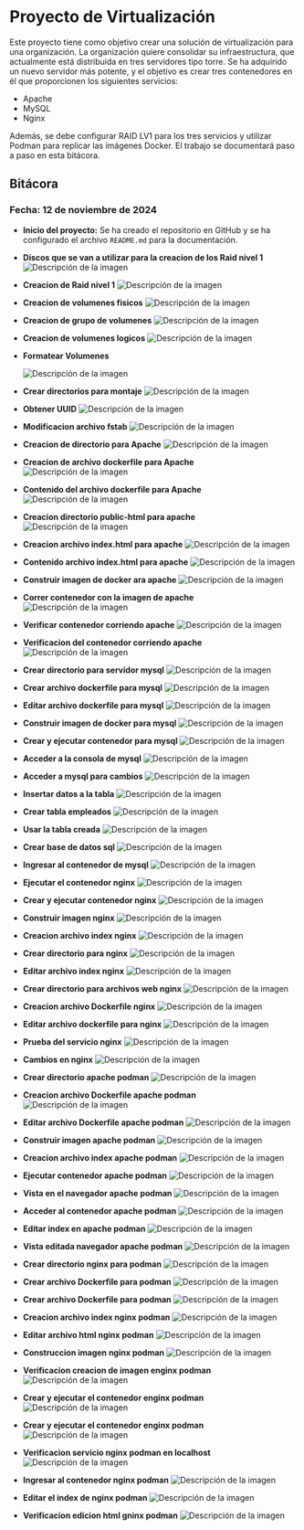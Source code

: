 # Proyecto de Virtualización

Este proyecto tiene como objetivo crear una solución de virtualización para una organización.
La organización quiere consolidar su infraestructura, que actualmente está distribuida en tres servidores tipo torre. Se ha adquirido un nuevo servidor más potente, y el objetivo es crear tres contenedores en él que proporcionen los siguientes servicios:

- Apache
- MySQL
- Nginx

Además, se debe configurar RAID LV1 para los tres servicios y utilizar Podman para replicar las imágenes Docker. El trabajo se documentará paso a paso en esta bitácora.

## Bitácora

### Fecha: 12 de noviembre de 2024
- **Inicio del proyecto:** Se ha creado el repositorio en GitHub y se ha configurado el archivo `README.md` para la documentación.



- **Discos que se van a utilizar para la creacion de los Raid nivel 1**
  ![Descripción de la imagen](https://github.com/RamiroRojasBociga/proyecto-virtualizacion/blob/main/Discos%20para%20raid.png)

- **Creacion de Raid nivel 1**
  ![Descripción de la imagen](https://raw.githubusercontent.com/RamiroRojasBociga/proyecto-virtualizacion/7360178289677da1d0b4f135909b04ff9db93321/Creacion%20de%20raid.png)

- **Creacion de volumenes fisicos**
  ![Descripción de la imagen](https://github.com/RamiroRojasBociga/proyecto-virtualizacion/blob/main/Creacion%20volumenes%20fisicos.png?raw=true)

- **Creacion de grupo de volumenes**
  ![Descripción de la imagen](https://github.com/RamiroRojasBociga/proyecto-virtualizacion/blob/main/Creacion%20grupo%20de%20volumenes.png?raw=true)

- **Creacion de volumenes logicos**
  ![Descripción de la imagen](https://github.com/RamiroRojasBociga/proyecto-virtualizacion/blob/main/Creacion%20Volumenes%20Logicos.png?raw=true)

- **Formatear Volumenes**
  
  ![Descripción de la imagen](https://github.com/RamiroRojasBociga/proyecto-virtualizacion/blob/main/Formatear%20los%20volumenes.png?raw=true)

- **Crear directorios para montaje**
  ![Descripción de la imagen](https://github.com/RamiroRojasBociga/proyecto-virtualizacion/blob/main/Crear%20Directorios%20para%20montaje.png?raw=true)

- **Obtener UUID**
  ![Descripción de la imagen](https://github.com/RamiroRojasBociga/proyecto-virtualizacion/blob/main/Obtener%20UUID.png?raw=true)

- **Modificacion archivo fstab**
  ![Descripción de la imagen](https://github.com/RamiroRojasBociga/proyecto-virtualizacion/blob/main/Modificacion%20archivo%20fstab.png?raw=true)

- **Creacion de directorio para Apache**
  ![Descripción de la imagen](https://raw.githubusercontent.com/RamiroRojasBociga/proyecto-virtualizacion/40870a554c0b690856979732c246f12bbf55d181/Creacion%20directorio%20para%20apache.png)

- **Creacion de archivo dockerfile para Apache**
  ![Descripción de la imagen](https://raw.githubusercontent.com/RamiroRojasBociga/proyecto-virtualizacion/c11e82689b4335badcb1a5fc9a916d9fecb82d54/Creacion%20archivo%20Dockerfile.png)

- **Contenido del archivo dockerfile para Apache**
  ![Descripción de la imagen](https://raw.githubusercontent.com/RamiroRojasBociga/proyecto-virtualizacion/546d2acae52a855c7cf202c210131c53a8005389/Contenido%20Archivo%20dockerfile.png)

- **Creacion directorio public-html para apache**
  ![Descripción de la imagen](https://github.com/RamiroRojasBociga/proyecto-virtualizacion/blob/main/Creacion%20directorio%20public-html.png?raw=true)

- **Creacion archivo index.html para apache**
  ![Descripción de la imagen](https://github.com/RamiroRojasBociga/proyecto-virtualizacion/blob/main/Creacion%20archivo%20index%20html.png?raw=true)

- **Contenido archivo index.html para apache**
  ![Descripción de la imagen](https://raw.githubusercontent.com/RamiroRojasBociga/proyecto-virtualizacion/c66d96ed61d0187ac84271355ed69262c9e28c54/Contenido%20Archivo%20index%20html.png)

- **Construir imagen de docker ara apache**
  ![Descripción de la imagen](https://raw.githubusercontent.com/RamiroRojasBociga/proyecto-virtualizacion/49fabe3e5e35045894b37253199be30d94d48974/Construir%20imagen%20de%20docker.png)

- **Correr contenedor con la imagen de apache**
  ![Descripción de la imagen](https://raw.githubusercontent.com/RamiroRojasBociga/proyecto-virtualizacion/7c5bf03b0732d52a248e84dad9567f1cfb64961b/Correr%20contenedor%20imagen%20de%20Apache.png)

- **Verificar contenedor corriendo apache**
  ![Descripción de la imagen](https://raw.githubusercontent.com/RamiroRojasBociga/proyecto-virtualizacion/7c5bf03b0732d52a248e84dad9567f1cfb64961b/Correr%20contenedor%20imagen%20de%20Apache.png)

- **Verificacion del contenedor corriendo apache**
  ![Descripción de la imagen](https://raw.githubusercontent.com/RamiroRojasBociga/proyecto-virtualizacion/8158c1d34dd5ba3380efaea07d593df3592231fe/Verificacion%20de%20contenedor%20corriendo%202.png)

- **Crear directorio para servidor mysql**
  ![Descripción de la imagen](https://raw.githubusercontent.com/RamiroRojasBociga/proyecto-virtualizacion/1179e99f26bdd2aea78caed33686c5a13d6781d2/Crear%20directorio%20para%20servidor%20MySql.png)

- **Crear archivo dockerfile para mysql**
  ![Descripción de la imagen](https://github.com/RamiroRojasBociga/proyecto-virtualizacion/blob/main/Crear%20archivo%20dockerfile%20para%20mysql.png?raw=true)

- **Editar archivo dockerfile para mysql**
  ![Descripción de la imagen](https://github.com/RamiroRojasBociga/proyecto-virtualizacion/blob/main/Editar%20archivo%20dockerfile%20para%20mysql.png?raw=true)

- **Construir imagen de docker para mysql**
  ![Descripción de la imagen](https://github.com/RamiroRojasBociga/proyecto-virtualizacion/blob/main/Construir%20imagen%20de%20docker%20para%20mysql.png?raw=true)

- **Crear y ejecutar contenedor para mysql**
  ![Descripción de la imagen](https://github.com/RamiroRojasBociga/proyecto-virtualizacion/blob/main/Crear%20y%20ejecutar%20contenedor%20para%20mysql.png?raw=true)

- **Acceder a la consola de mysql**
  ![Descripción de la imagen](https://github.com/RamiroRojasBociga/proyecto-virtualizacion/blob/main/Acceder%20a%20la%20consola%20de%20mysql.png?raw=true)

- **Acceder a mysql para cambios**
  ![Descripción de la imagen](https://github.com/RamiroRojasBociga/proyecto-virtualizacion/blob/main/Acceder%20a%20mysql%20para%20cambios.png)

- **Insertar datos a la tabla**
  ![Descripción de la imagen](https://github.com/user-attachments/assets/3cad430f-3daf-4f21-891b-d8244f0f8c12)

- **Crear tabla empleados**
  ![Descripción de la imagen](https://github.com/RamiroRojasBociga/proyecto-virtualizacion/blob/main/Crear%20tabla%20empleados.png)

- **Usar la tabla creada**
  ![Descripción de la imagen](https://github.com/RamiroRojasBociga/proyecto-virtualizacion/blob/main/Usar%20la%20tabla%20creada.png?raw=true)

- **Crear base de datos sql**
  ![Descripción de la imagen](https://github.com/RamiroRojasBociga/proyecto-virtualizacion/blob/main/Crear%20base%20de%20datos%20sql.png?raw=true)

- **Ingresar al contenedor de mysql**
  ![Descripción de la imagen](https://raw.githubusercontent.com/RamiroRojasBociga/proyecto-virtualizacion/52f3fe0a48446ed210d94b18bfc1e916b0a8f535/Ingresar%20al%20contenedor%20de%20mysql.png)

- **Ejecutar el contenedor nginx**
  ![Descripción de la imagen](https://raw.githubusercontent.com/RamiroRojasBociga/proyecto-virtualizacion/fd4875277a9079f006f4c3d3c0bc75ae95ca9acd/Ejecutar%20el%20contenedor%20nginx.png)

- **Crear y ejecutar contenedor nginx**
  ![Descripción de la imagen](https://github.com/RamiroRojasBociga/proyecto-virtualizacion/blob/main/Crear%20y%20ejecutar%20contenedor%20nginx.png)

- **Construir imagen nginx**
  ![Descripción de la imagen](https://github.com/RamiroRojasBociga/proyecto-virtualizacion/commit/9cb9deb43ce902b6f6334b20a112a16b8913b2a7)

- **Creacion archivo index nginx**
  ![Descripción de la imagen](https://raw.githubusercontent.com/RamiroRojasBociga/proyecto-virtualizacion/ece8bb5f1e779d973be0e55c26000fea66f8720c/Creacion%20archivo%20index%20nginx.png)

- **Crear directorio para nginx**
  ![Descripción de la imagen](https://raw.githubusercontent.com/RamiroRojasBociga/proyecto-virtualizacion/8aa3d996645ce8931cb853372f82ed8be0d35140/Crear%20directorio%20para%20nginx.png)

- **Editar archivo index nginx**
  ![Descripción de la imagen](https://github.com/RamiroRojasBociga/proyecto-virtualizacion/blob/main/Editar%20archivo%20index%20nginx.png)

- **Crear directorio para archivos web nginx**
  ![Descripción de la imagen](https://github.com/RamiroRojasBociga/proyecto-virtualizacion/blob/main/Crear%20directorio%20para%20archivos%20web.png?raw=true)

- **Creacion archivo Dockerfile nginx**
  ![Descripción de la imagen](https://raw.githubusercontent.com/RamiroRojasBociga/proyecto-virtualizacion/d171db386a9713458cf00f40cbd4bd55b09bbc2f/Creacion%20archivo%20Dockerfile%20nginx.png)

- **Editar archivo dockerfile para nginx**
  ![Descripción de la imagen](https://github.com/RamiroRojasBociga/proyecto-virtualizacion/blob/main/Editar%20archivo%20dockerfile%20para%20nginx.png?raw=true)

- **Prueba del servicio nginx**
  ![Descripción de la imagen](https://github.com/RamiroRojasBociga/proyecto-virtualizacion/blob/main/Prueba%20del%20servicio%20nginx.png?raw=true)

- **Cambios en nginx**
  ![Descripción de la imagen](https://github.com/RamiroRojasBociga/proyecto-virtualizacion/blob/main/Cambios%20en%20nginx.png?raw=true)

- **Crear directorio apache podman**
  ![Descripción de la imagen](https://github.com/RamiroRojasBociga/proyecto-virtualizacion/blob/main/Crear%20directorio%20apache%20podman.png?raw=true)

- **Creacion archivo Dockerfile apache podman**
  ![Descripción de la imagen](https://raw.githubusercontent.com/RamiroRojasBociga/proyecto-virtualizacion/57ba61333813127a007bf232512ee385aff31e1c/Creacion%20archivo%20Dockerfile%20apache%20podman.png)

- **Editar archivo Dockerfile apache podman**
  ![Descripción de la imagen](https://raw.githubusercontent.com/RamiroRojasBociga/proyecto-virtualizacion/ca45d0872c055fd7d416b3f393a679609691b6df/Editar%20archivo%20Dockerfile%20apache%20podman.png)

- **Construir imagen apache podman**
  ![Descripción de la imagen](https://raw.githubusercontent.com/RamiroRojasBociga/proyecto-virtualizacion/5d5e404f617ef28e15e9ae8d58792f3958e7fba6/Construir%20imagen%20apache%20podman.png)

- **Creacion archivo index apache podman**
  ![Descripción de la imagen](https://raw.githubusercontent.com/RamiroRojasBociga/proyecto-virtualizacion/c224ba32a9ea3429d9b4b75cc5d70465e0a28fdf/Creacion%20archivo%20index%20apache%20podman.png)

- **Ejecutar contenedor apache podman**
  ![Descripción de la imagen](https://raw.githubusercontent.com/RamiroRojasBociga/proyecto-virtualizacion/2179f2b4e93f67220e8ec74fc0d7730700e7b400/Ejecutar%20contenedor%20apache%20podman.png)

- **Vista en el navegador apache podman**
  ![Descripción de la imagen](https://raw.githubusercontent.com/RamiroRojasBociga/proyecto-virtualizacion/1f804d197ad41149d276613b00517d38b0c1bc30/Vista%20en%20el%20navegador%20apache%20podman.png)

- **Acceder al contenedor apache podman**
  ![Descripción de la imagen](https://raw.githubusercontent.com/RamiroRojasBociga/proyecto-virtualizacion/bb887b7cfd98735c9d99a7a5af6c667e8e8b0c6d/Acceder%20al%20contenedor%20apache%20podman.png)

- **Editar index en apache podman**
  ![Descripción de la imagen](https://raw.githubusercontent.com/RamiroRojasBociga/proyecto-virtualizacion/d2a0f7be59842fb8c5496d1ffc92ec555a751a13/Editar%20index%20en%20apache%20podman.png)

- **Vista editada navegador apache podman**
  ![Descripción de la imagen](https://raw.githubusercontent.com/RamiroRojasBociga/proyecto-virtualizacion/12e8a8a461ca2801492e6d91cb4f406997e37984/Vista%20editada%20navegador%20apache%20podman.png)



- **Crear directorio nginx para podman**
  ![Descripción de la imagen](https://raw.githubusercontent.com/RamiroRojasBociga/proyecto-virtualizacion/c134a9944fa05f99451170ee5c391bbf09ab87f4/Crear%20directorio%20nginx%20para%20podman.png)

- **Crear archivo Dockerfile para podman**
  ![Descripción de la imagen](https://raw.githubusercontent.com/RamiroRojasBociga/proyecto-virtualizacion/b9b2508fcaff0b2d0e591e23bd13787ed1b5c6db/Crear%20archivo%20Dockerfile%20para%20podman.png)

- **Crear archivo Dockerfile para podman**
  ![Descripción de la imagen](https://raw.githubusercontent.com/RamiroRojasBociga/proyecto-virtualizacion/b9b2508fcaff0b2d0e591e23bd13787ed1b5c6db/Crear%20archivo%20Dockerfile%20para%20podman.png)

- **Creacion archivo index nginx podman**
  ![Descripción de la imagen](https://raw.githubusercontent.com/RamiroRojasBociga/proyecto-virtualizacion/586ff265d4d9aac6c543d78f55a8fd4a00022d1b/Creacion%20archivo%20index%20nginx%20podman.png)

- **Editar archivo html nginx podman**
  ![Descripción de la imagen](https://github.com/RamiroRojasBociga/proyecto-virtualizacion/blob/main/Editar%20archivo%20html%20nginx%20podman.png?raw=true)

- **Construccion imagen nginx podman**
  ![Descripción de la imagen](https://raw.githubusercontent.com/RamiroRojasBociga/proyecto-virtualizacion/28ad16f66357853c2ced8b5c84340d56061cefc7/Construccion%20imagen%20nginx%20podman.png)

- **Verificacion creacion de imagen enginx podman**
  ![Descripción de la imagen](https://raw.githubusercontent.com/RamiroRojasBociga/proyecto-virtualizacion/8ba1944ba042543690018db000581903a7a27598/Verificacion%20creacion%20de%20imagen%20enginx%20podman.png)

- **Crear y ejecutar el contenedor enginx podman**
  ![Descripción de la imagen](https://github.com/RamiroRojasBociga/proyecto-virtualizacion/blob/main/Crear%20y%20ejecutar%20el%20contenedor%20enginx%20podman.png?raw=true)

- **Crear y ejecutar el contenedor enginx podman**
  ![Descripción de la imagen](https://github.com/RamiroRojasBociga/proyecto-virtualizacion/blob/main/Crear%20y%20ejecutar%20el%20contenedor%20enginx%20podman.png?raw=true)

- **Verificacion servicio nginx podman en localhost**
  ![Descripción de la imagen](https://github.com/RamiroRojasBociga/proyecto-virtualizacion/blob/main/Verificacion%20servicio%20nginx%20podman%20en%20localhost.png?raw=true)

- **Ingresar al contenedor nginx podman**
  ![Descripción de la imagen](https://github.com/RamiroRojasBociga/proyecto-virtualizacion/blob/main/Ingresar%20al%20contenedor%20nginx%20podman.png?raw=true)

- **Editar el index de nginx podman**
  ![Descripción de la imagen](https://github.com/RamiroRojasBociga/proyecto-virtualizacion/blob/main/Editar%20el%20index%20de%20nginx%20podman2.png?raw=true)

- **Verificacion edicion html gninx podman**
  ![Descripción de la imagen](https://github.com/RamiroRojasBociga/proyecto-virtualizacion/blob/main/Verificacion%20edicion%20html%20gninx%20podman.png?raw=true)





  



